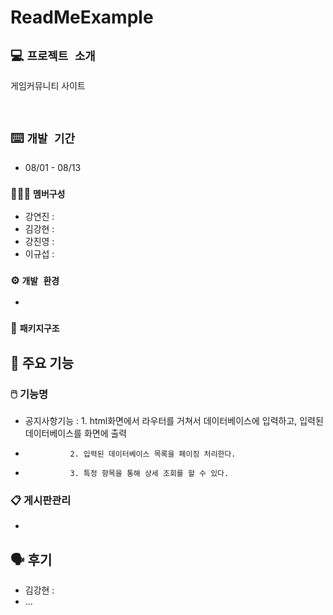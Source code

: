 # ReadMeExample

## 💻 `프로젝트 소개`
 게임커뮤니티 사이트 
 
<br>

##  ⌨️ `개발 기간`
* 08/01 - 08/13

### 🧑‍🤝‍🧑 `멤버구성`
 - 강연진 :
 - 김강현 :
 - 강진영 :
 - 이규섭 :


### ⚙️ `개발 환경`
- 
  
### 📂 `패키지구조`


## 📌 주요 기능
###  🖱️ 기능명
- 공지사항기능 : 1. html화면에서 라우터를 거쳐서 데이터베이스에 입력하고, 입력된 데이터베이스를 화면에 출력
-               2. 입력된 데이터베이스 목록을 페이징 처리한다.
-               3. 특정 항목을 통해 상세 조회를 할 수 있다.

### 📋 게시판관리 
- 

## 🗣️ 후기

- 김강현 : 
- ...
